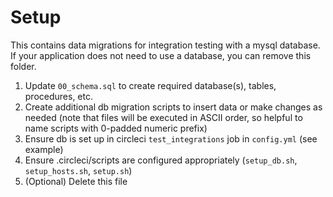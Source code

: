 # Setup

This contains data migrations for integration testing with a mysql database. If your application does not need to use a database, you can remove this folder.

1. Update `00_schema.sql` to create required database(s), tables, procedures, etc.
2. Create additional db migration scripts to insert data or make changes as needed (note that files will be executed in ASCII order, so helpful to name scripts with 0-padded numeric prefix)
3. Ensure db is set up in circleci `test_integrations` job in `config.yml` (see example)
4. Ensure .circleci/scripts are configured appropriately (`setup_db.sh`, `setup_hosts.sh`, `setup.sh`)
4. (Optional) Delete this file
